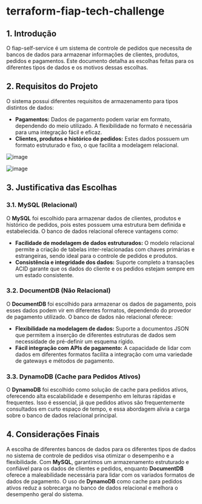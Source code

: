 # terraform-fiap-tech-challenge

## 1. Introdução

O fiap-self-service é um sistema de controle de pedidos que necessita de bancos de dados para armazenar informações de clientes, produtos, pedidos e pagamentos. Este documento detalha as escolhas feitas para os diferentes tipos de dados e os motivos dessas escolhas.

## 2. Requisitos do Projeto

O sistema possui diferentes requisitos de armazenamento para tipos distintos de dados:

- **Pagamentos:** Dados de pagamento podem variar em formato, dependendo do meio utilizado. A flexibilidade no formato é necessária para uma integração fácil e eficaz.
- **Clientes, produtos e histórico de pedidos:** Estes dados possuem um formato estruturado e fixo, o que facilita a modelagem relacional.

  
![image](https://github.com/user-attachments/assets/e7392b90-641f-4650-889f-a97a1c8a8ebe)

![image](https://github.com/user-attachments/assets/4e612ef9-6530-436b-b62d-73c60a7f08ef)



## 3. Justificativa das Escolhas

### 3.1. MySQL (Relacional)

O **MySQL** foi escolhido para armazenar dados de clientes, produtos e histórico de pedidos, pois estes possuem uma estrutura bem definida e estabelecida. O banco de dados relacional oferece vantagens como:

- **Facilidade de modelagem de dados estruturados:** O modelo relacional permite a criação de tabelas inter-relacionadas com chaves primárias e estrangeiras, sendo ideal para o controle de pedidos e produtos.
- **Consistência e integridade dos dados:** Suporte completo a transações ACID garante que os dados do cliente e os pedidos estejam sempre em um estado consistente.

### 3.2. DocumentDB (Não Relacional)

O **DocumentDB** foi escolhido para armazenar os dados de pagamento, pois esses dados podem vir em diferentes formatos, dependendo do provedor de pagamento utilizado. O banco de dados não relacional oferece:

- **Flexibilidade na modelagem de dados:** Suporte a documentos JSON que permitem a inserção de diferentes estruturas de dados sem necessidade de pré-definir um esquema rígido.
- **Fácil integração com APIs de pagamento:** A capacidade de lidar com dados em diferentes formatos facilita a integração com uma variedade de gateways e métodos de pagamento.
  
### 3.3. DynamoDB (Cache para Pedidos Ativos)

O **DynamoDB** foi escolhido como solução de cache para pedidos ativos, oferecendo alta escalabilidade e desempenho em leituras rápidas e frequentes. Isso é essencial, já que pedidos ativos são frequentemente consultados em curto espaço de tempo, e essa abordagem alivia a carga sobre o banco de dados relacional principal.

## 4. Considerações Finais

A escolha de diferentes bancos de dados para os diferentes tipos de dados no sistema de controle de pedidos visa otimizar o desempenho e a flexibilidade. Com **MySQL**, garantimos um armazenamento estruturado e confiável para os dados de clientes e pedidos, enquanto **DocumentDB** oferece a maleabilidade necessária para lidar com os variados formatos de dados de pagamento. O uso de **DynamoDB** como cache para pedidos ativos reduz a sobrecarga no banco de dados relacional e melhora o desempenho geral do sistema.






